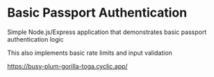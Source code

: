 # Basic Passport Authentication
Simple Node.js/Express application that demonstrates basic passport authentication logic

This also implements basic rate limits and input validation

https://busy-plum-gorilla-toga.cyclic.app/
